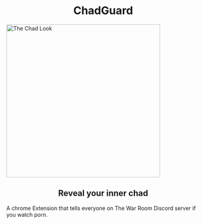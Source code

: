 <p align="center">
    <h1 align="center">ChadGuard</h1>
    <img align="center" src="https://github.com/whiterqbbit/ChadGuard/blob/main/images/chadlook2.png" alt="The Chad Look" width="400" />
    <h2 align="center">Reveal your inner chad</h2>
</p>


A chrome Extension that tells everyone on The War Room Discord server if you watch porn.

